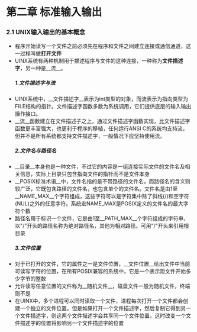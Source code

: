 第二章 标准输入输出
=================

### 2.1	UNIX输入输出的基本概念
*	程序开始读写一个文件之前必须先在程序和文件之间建立连接或通信通道，这一过程叫做**打开文件**  
*	UINX系统有两种机制用于描述程序与文件的这种连接，一种称为**文件描述字**，另一种是__流__。
	#####	1.文件描述字与流
*	UINX系统中，__文件描述字__表示为int类型的对象，而流表示为指向类型为FILE结构的指针。文件描述字函数多数为系统调用，它们提供底层的输入输出操作接口。
*	__流__函数建立在文件描述子之上，通过文件描述字函数实现，比文件描述字函数更丰富强大，也更利于程序的移植，任何运行ANSI C的系统均支持流，但并不是所有系统都支持文件描述字，一般情况下应坚持使用流。
	#####	2.文件名与路径名
*	__目录__本身也是一种文件，不过它的内容是一组连接实际文件的文件名及相关信息，实际上目录只包含指向文件的指针而不是文件本身
*	__POSIX标准术语__中，文件名指的是不带路径的文件名，而路径名的含义则较广泛，它既包含路径的文件名，也包含单个的文件名。文件名是由1至__NAME_MAX__个字符组成，这些字符可以是字符集中除了斜线(/)和空字符(NUL)之外的任意字符。系统宏NAME_MAX是POSIX定义的文件名的最大字符个数  
*	路径名用于标识一个文件，它是由1至__PATH_MAX__个字符组成的字符串，以"/"开头的路径名称为绝对路径名，其他为相对路径。可用"/"开头来引用根目录
	#####	3.文件位置
*	对于已打开的文件，它的属性之一是文件位置，__文件位置__给出文件中当前可读写字符的位置，在所有POSIX兼容的系统中，它是一个表示距文件开始多少字节的整数
*	允许读写任意位置的文件称为__随机文件__，磁盘文件一般为随机文件，终端则不是
*	在UINX中，多个进程可以同时读取一个文件，进程每次打开一个文件都会创建一个独立的文件位置。但是如果打开一个文件描述字，然后复制它得到另一个文件描述字，则这两个文件描述字会共享同一个文件位置，这时改变一个文件描述字的位置将影响另一个文件描述字的位置


